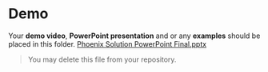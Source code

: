 # Demo
Your **demo video**, **PowerPoint presentation** and or any **examples** should be placed in this folder.
[Phoenix Solution PowerPoint Final.pptx](https://github.com/user-attachments/files/22317835/Phoenix.Solution.PowerPoint.Final.pptx)

> You may delete this file from your repository.
